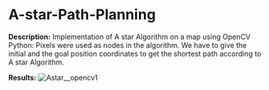 # A-star-Path-Planning

**Description:**
Implementation of A star Algorithm on a map using OpenCV Python:
Pixels were used as nodes in the algorithm. We have to give the initial and the goal position coordinates to get the shortest path according to A star Algorithm.

**Results:**
![Astar__opencv1](https://user-images.githubusercontent.com/75427257/174970589-319b7df5-c848-4b65-90d5-0991df93614e.png)


